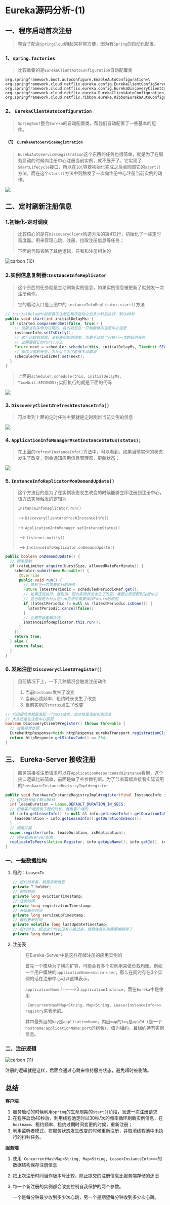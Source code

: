 # Eureka源码分析-(1)

## 一、程序启动首次注册

> 整合了配合`SpringCloud`用起来非常方便，因为有`Spring`的自动化配置。

### 1、`spring.factories`

> 比较重要的是`EurekaClientAutoConfiguration`自动配置类

```properties
org.springframework.boot.autoconfigure.EnableAutoConfiguration=\
org.springframework.cloud.netflix.eureka.config.EurekaClientConfigServerAutoConfiguration,\
org.springframework.cloud.netflix.eureka.config.EurekaDiscoveryClientConfigServiceAutoConfiguration,\
org.springframework.cloud.netflix.eureka.EurekaClientAutoConfiguration,\
org.springframework.cloud.netflix.ribbon.eureka.RibbonEurekaAutoConfiguration
```

### 2、 `EurekaClientAutoConfiguration`

> `SpringBoot`整合`Eureka`的自动配置类，帮我们自动配置了一些基本的组件。

#### （1） `EurekaAutoServiceRegistration`

> `EurekaAutoServiceRegistration`这个东西的任务也很简单，就是为了在服务启动的时候向注册中心注册当前实例，就不展开了。它实现了`SmartLifecycle`接口，所以在`IOC`容器初始化完成之后会回调它的`start()`方法。而在这个`start()`方法中则触发了一次向注册中心注册当前实例的动作。

<img src="http://qiniu.seefly.top/carbon%20(1)_1599041269760.png" ></img>

##  二、定时刷新注册信息

### 1.初始化-定时调度

> 比较核心的是在`DiscoveryClient`构造方法的第412行，初始化了一些定时调度器。用来管理心跳、注册、拉取注册信息等任务；
>
> 下面的代码省略了其他逻辑，只看和注册相关的

![carbon (10)](http://qiniu.seefly.top/carbon%20(10).png)

###  **2.实例信息复制器**:`InstanceInfoReplicator`

> 这个东西的任务就是主动刷新实例信息，如果实例信息被更新了就触发一次注册动作。
>
> 它的启动入口是上图中的 `instanceInfoReplicator.start()`方法

```java
// initialDelayMs就是首次注册在程序启动之后多少秒后执行，默认40秒
public void start(int initialDelayMs) {
  if (started.compareAndSet(false, true)) {
    // 设置当前实例为过期的，目的就是在一开始能够向注册中心注册
    instanceInfo.setIsDirty(); 
    // 这个比较有意思，没有使用定时调度，而是手动给了只执行一次的延时任务
    // 这需要看它的run()方法
    Future next = scheduler.schedule(this, initialDelayMs, TimeUnit.SECONDS);
    // 保存当前的任务，为什么？为了能够主动取消
    scheduledPeriodicRef.set(next);
  }
}
```

> 上面的`scheduler.schedule(this, initialDelayMs, TimeUnit.SECONDS);`实际执行的就是下面的代码

<img src="http://qiniu.seefly.top/run.png" ></img>

### 3. `DiscoveryClient#refreshInstanceInfo()`

> 可以看到上面的定时任务主要就是定时刷新当前实例的信息

<img src="http://qiniu.seefly.top/carbon%20(2).png" ></img>

### 4. `ApplicationInfoManager#setInstanceStatus(status);`

> 在上面的`refreshInstanceInfo()`方法中，可以看到，如果当前实例的状态发生了改变，则会通知应用信息管理器，更新状态；

<img src="http://qiniu.seefly.top/carbon%20(4).png" ></img>

### 5. `InstanceInfoReplicator#onDemandUpdate()`

> 这个方法目的是为了在实例状态发生改变的时候能够立即注册到注册中心，该方法实际触发的逻辑为
>
> `InstanceInfoReplicator.run()`
>
> --> `DiscoveryClient#refreshInstanceInfo()`
>
>   --> `ApplicationInfoManager.setInstanceStatus()` 
>
> ​	    -->  `listener.notify()` 
>
> ​		    --> `InstanceInfoReplicator.onDemandUpdate()`

```java
public boolean onDemandUpdate() {
  // 频率控制
  if (rateLimiter.acquire(burstSize, allowedRatePerMinute)) {
    scheduler.submit(new Runnable() {
      @Override
      public void run() {
        // 拿到下一次需要执行的任务
        Future latestPeriodic = scheduledPeriodicRef.get();
        // 如果还没执行，就取消，因为实例状态发生了改变。需要立即更新到注册中心
        // 这也就是为什么在run方法中需要保存Future的原因
        if (latestPeriodic != null && !latestPeriodic.isDone()) {
          latestPeriodic.cancel(false);
        }
        // 立即开始重新执行
        InstanceInfoReplicator.this.run();
      }
    });
    return true;
  } else {
    return false;
  }
}
```

### 6. 发起注册 `DiscoveryClient#register()`

> 目前情况下上，一下几种情况会触发注册动作
>
> 1. 当前`hostname`发生了改变
> 2. 当前心跳频率、租约时长发生了改变
> 3. 当前实例的`status`发生了改变`

```java
// 代码很简单就是发起一个post请求，请求体是当前实例信息
// 大头还是在注册中心那里
boolean DiscoveryClient#register() throws Throwable {
  // 省略异常处理
  EurekaHttpResponse<Void> httpResponse eurekaTransport.registrationClient.register(instanceInfo);
  return httpResponse.getStatusCode() == 204;
}
```

## 三、 Eureka-Server 接收注册

> 服务端接收注册请求可以在`ApplicationResource#addInstance`看到，这个接口逻辑比较简单，前面是做了些参数判断。为了节省篇幅直接看实际调用的`PeerAwareInstanceRegistryImpl#register`

```java
public void PeerAwareInstanceRegistryImpl#register(final InstanceInfo info, final boolean isReplication) {
  // 租约时长给个默认90秒
  int leaseDuration = Lease.DEFAULT_DURATION_IN_SECS;
  // 如果客户端提供了租约时长，就用客户端的
  if (info.getLeaseInfo() != null && info.getLeaseInfo().getDurationInSecs() > 0) {
    leaseDuration = info.getLeaseInfo().getDurationInSecs();
  }
  // 调用父类
  super.register(info, leaseDuration, isReplication);
  // 同步其他server实例
  replicateToPeers(Action.Register, info.getAppName(), info.getId(), info, null, isReplication);
}
```

### 一、一些数据结构

1. 租约：`Lease<T>`

   ```java
   // 租约持有者，就是实例信息
   private T holder;
   // 剔除时间
   private long evictionTimestamp;
   // 注册时间
   private long registrationTimestamp;
   // 开始服务时间
   private long serviceUpTimestamp;
   // 最后更新时间
   private volatile long lastUpdateTimestamp;
   // 租约时长，超过这个时长没有心跳过来，就意味着实例需要被剔除了
   private long duration;
   ```

2. 注册表

   > 在Eureka-Server中是这样存储注册的应用实例的
   >
   > 首先一个模块为了横向扩容，可能会有多个实例用来做负载均衡。例如一个用户模块的`applicationName=micro-user`，那么在同时存在3个实例的话在注册中心可以这样表示。
   >
   > `applicationName` 1---->3 `applicationInstance`，而在`Eureka`中是使用
   >
   > ` ConcurrentHashMap<String, Map<String, Lease<InstanceInfo>>> registry`来表示的。
   >
   > 其中最外层的`key`是`applicationName`，内层`map`的`key`是`appId`（是一个`hostname:applicationName:port`的组合），值为租约，且租约持有实例信息。

### 二、注册逻辑

![carbon (11)](http://qiniu.seefly.top/carbon%20(11).png)

注册的逻辑就是这样，后面会通过心跳来维持服务状态，避免超时被剔除。



## 总结

**客户端**

1. 服务启动的时候利用`spring`的生命周期的`start()`阶段，发送一次注册请求
2. 在程序启动40秒后，利用线程池定时以30秒/次的频率循环刷新实例信息，在`hostname`、租约频率、租约过期时间变更的时候，重新注册；
3. 利用监听者模式，在服务状态发生改变的时候重新注册，并取消线程池中未执行的扫秒任务。

**服务端**

1. 使用` ConcurrentHashMap<String, Map<String, Lease<InstanceInfo>>>`的数据结构保存注册信息

2. 把上次注册时间当作版本号比较，防止提交的注册信息比服务端存储的还旧

3. 每一个新注册的实例都会改变控制自我保护的两个参数。

   一个是每分钟最少收到多少次心跳，另一个是期望每分钟收到多少次心跳。

